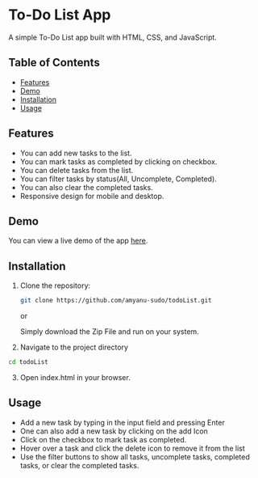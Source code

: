 # To-Do List App

A simple To-Do List app built with HTML, CSS, and JavaScript.

## Table of Contents

- [Features](#features)
- [Demo](#demo)
- [Installation](#installation)
- [Usage](#usage)

## Features

- You can add new tasks to the list.
- You can mark tasks as completed by clicking on checkbox.
- You can delete tasks from the list.
- You can filter tasks by status(All, Uncomplete, Completed).
- You can also clear the completed tasks.
- Responsive design for mobile and desktop.

## Demo

You can view a live demo of the app [here](https://amyanu-sudo.github.io/todoList/).

## Installation

1. Clone the repository:
   ```bash
   git clone https://github.com/amyanu-sudo/todoList.git
   ```
   or
   
   Simply download the Zip File and run on your system.

2. Navigate to the project directory
  ```bash
  cd todoList
  ```
3. Open index.html in your browser.
   
## Usage

- Add a new task by typing in the input field and pressing Enter
- One can also add a new task by clicking on the add Icon
- Click on the checkbox to mark task as completed.
- Hover over a task and click the delete icon to remove it from the list
- Use the filter buttons to show all tasks, uncomplete tasks, completed tasks, or clear the completed tasks.
